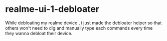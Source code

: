 # realme-ui-1-debloater
While debloating my realme device , i just made the debloater helper so that others won't need to dig and manually type each commands every time they wanna debloat their device.
